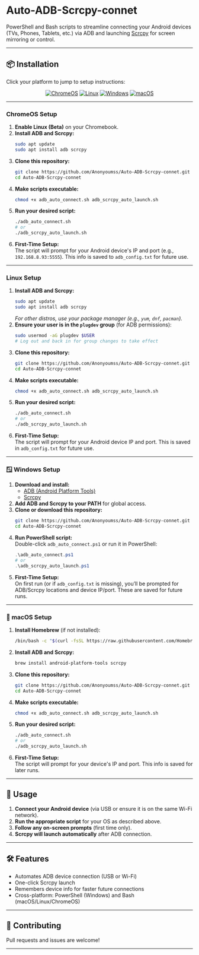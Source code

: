 # Auto-ADB-Scrcpy-connet

PowerShell and Bash scripts to streamline connecting your Android devices (TVs, Phones, Tablets, etc.) via ADB and launching [Scrcpy](https://github.com/Genymobile/scrcpy) for screen mirroring or control.

---

## 📦 Installation

Click your platform to jump to setup instructions:

<p align="center">
  <a href="#chromeos-setup"><img src="https://img.icons8.com/?size=100&id=JOT4OHXaiQRT&format=png&color=000000" alt="ChromeOS" title="ChromeOS" /></a>
    <a href="#linux-setup"><img src="https://img.icons8.com/?size=100&id=tmEqIUErLJVM&format=png&color=000000" alt="Linux" title="Linux" /></a>
  <a href="#windows-setup"><img src="https://img.icons8.com/?size=100&id=rGPimU4LglXL&format=png&color=000000" alt="Windows" title="Windows" /></a>
    <a href="#macos-setup"><img src="https://img.icons8.com/?size=100&id=122959&format=png&color=000000" alt="macOS" title="macOS" /></a>

</p>

---

### <a name="chromeos-setup"></a> ChromeOS Setup

1. **Enable Linux (Beta)** on your Chromebook.
2. **Install ADB and Scrcpy:**
   ```sh
   sudo apt update
   sudo apt install adb scrcpy
   ```
3. **Clone this repository:**
   ```sh
   git clone https://github.com/Anonyoumss/Auto-ADB-Scrcpy-connet.git
   cd Auto-ADB-Scrcpy-connet
   ```
4. **Make scripts executable:**
   ```sh
   chmod +x adb_auto_connect.sh adb_scrcpy_auto_launch.sh
   ```
5. **Run your desired script:**
   ```sh
   ./adb_auto_connect.sh
   # or
   ./adb_scrcpy_auto_launch.sh
   ```
6. **First-Time Setup:**  
   The script will prompt for your Android device's IP and port (e.g., `192.168.8.93:5555`). This info is saved to `adb_config.txt` for future use.

---



### <a name="linux-setup"></a> Linux Setup

1. **Install ADB and Scrcpy:**
   ```sh
   sudo apt update
   sudo apt install adb scrcpy
   ```
   _For other distros, use your package manager (e.g., `yum`, `dnf`, `pacman`)._
2. **Ensure your user is in the `plugdev` group** (for ADB permissions):
   ```sh
   sudo usermod -aG plugdev $USER
   # Log out and back in for group changes to take effect
   ```
3. **Clone this repository:**
   ```sh
   git clone https://github.com/Anonyoumss/Auto-ADB-Scrcpy-connet.git
   cd Auto-ADB-Scrcpy-connet
   ```
4. **Make scripts executable:**
   ```sh
   chmod +x adb_auto_connect.sh adb_scrcpy_auto_launch.sh
   ```
5. **Run your desired script:**
   ```sh
   ./adb_auto_connect.sh
   # or
   ./adb_scrcpy_auto_launch.sh
   ```
6. **First-Time Setup:**  
   The script will prompt for your Android device IP and port. This is saved in `adb_config.txt` for future use.

---
### <a name="windows-setup"></a>🪟 Windows Setup

1. **Download and install:**
   - [ADB (Android Platform Tools)](https://developer.android.com/tools/releases/platform-tools)
   - [Scrcpy](https://github.com/Genymobile/scrcpy/releases)
2. **Add ADB and Scrcpy to your PATH** for global access.
3. **Clone or download this repository:**
   ```sh
   git clone https://github.com/Anonyoumss/Auto-ADB-Scrcpy-connet.git
   cd Auto-ADB-Scrcpy-connet
   ```
4. **Run PowerShell script:**  
   Double-click `adb_auto_connect.ps1` or run it in PowerShell:
   ```powershell
   .\adb_auto_connect.ps1
   # or
   .\adb_scrcpy_auto_launch.ps1
   ```
5. **First-Time Setup:**  
   On first run (or if `adb_config.txt` is missing), you’ll be prompted for ADB/Scrcpy locations and device IP/port. These are saved for future runs.

---
### <a name="macos-setup"></a>🍎 macOS Setup

1. **Install Homebrew** (if not installed):
   ```sh
   /bin/bash -c "$(curl -fsSL https://raw.githubusercontent.com/Homebrew/install/HEAD/install.sh)"
   ```
2. **Install ADB and Scrcpy:**
   ```sh
   brew install android-platform-tools scrcpy
   ```
3. **Clone this repository:**
   ```sh
   git clone https://github.com/Anonyoumss/Auto-ADB-Scrcpy-connet.git
   cd Auto-ADB-Scrcpy-connet
   ```
4. **Make scripts executable:**
   ```sh
   chmod +x adb_auto_connect.sh adb_scrcpy_auto_launch.sh
   ```
5. **Run your desired script:**
   ```sh
   ./adb_auto_connect.sh
   # or
   ./adb_scrcpy_auto_launch.sh
   ```
6. **First-Time Setup:**  
   The script will prompt for your device's IP and port. This info is saved for later runs.

---

## 🚀 Usage

1. **Connect your Android device** (via USB or ensure it is on the same Wi-Fi network).
2. **Run the appropriate script** for your OS as described above.
3. **Follow any on-screen prompts** (first time only).
4. **Scrcpy will launch automatically** after ADB connection.

---

## 🛠️ Features

- Automates ADB device connection (USB or Wi-Fi)
- One-click Scrcpy launch
- Remembers device info for faster future connections
- Cross-platform: PowerShell (Windows) and Bash (macOS/Linux/ChromeOS)

---



## 🤝 Contributing

Pull requests and issues are welcome!

---

